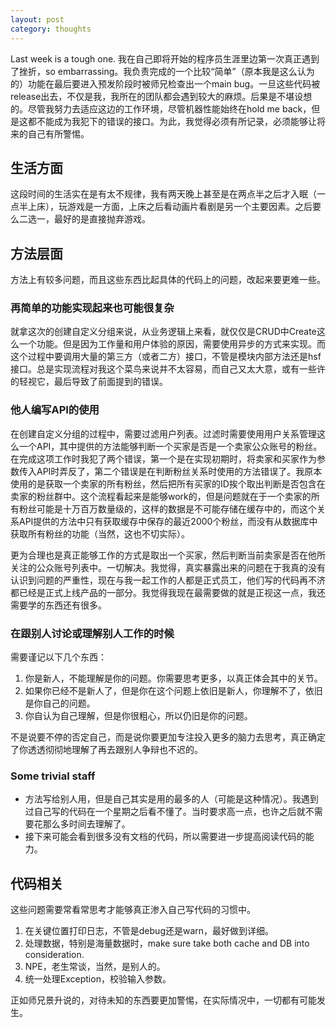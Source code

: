 ```yaml
---
layout: post
category: thoughts
---
```


Last week is a tough one. 我在自己即将开始的程序员生涯里边第一次真正遇到了挫折，so embarrassing。我负责完成的一个比较“简单”（原本我是这么认为的）功能在最后要进入预发阶段时被师兄检查出一个main bug。一旦这些代码被release出去，不仅是我，我所在的团队都会遇到较大的麻烦。后果是不堪设想的。尽管我努力去适应这边的工作环境，尽管机器性能始终在hold me back，但是这都不能成为我犯下的错误的接口。为此，我觉得必须有所记录，必须能够让将来的自己有所警惕。

## 生活方面

这段时间的生活实在是有太不规律，我有两天晚上甚至是在两点半之后才入眠（一点半上床），玩游戏是一方面，上床之后看动画片看剧是另一个主要因素。之后要么二选一，最好的是直接抛弃游戏。

## 方法层面

方法上有较多问题，而且这些东西比起具体的代码上的问题，改起来要更难一些。

### 再简单的功能实现起来也可能很复杂

就拿这次的创建自定义分组来说，从业务逻辑上来看，就仅仅是CRUD中Create这么一个功能。但是因为工作量和用户体验的原因，需要使用异步的方式来实现。而这个过程中要调用大量的第三方（或者二方）接口，不管是模块内部方法还是hsf接口。总是实现流程对我这个菜鸟来说并不太容易，而自己又太大意，或有一些许的轻视它，最后导致了前面提到的错误。

### 他人编写API的使用

在创建自定义分组的过程中，需要过滤用户列表。过滤时需要使用用户关系管理这么一个API，其中提供的方法能够判断一个买家是否是一个卖家公众账号的粉丝。在完成这项工作时我犯了两个错误，第一个是在实现初期时，将卖家和买家作为参数传入API时弄反了，第二个错误是在判断粉丝关系时使用的方法错误了。我原本使用的是获取一个卖家的所有粉丝，然后把所有买家的ID挨个取出判断是否包含在卖家的粉丝群中。这个流程看起来是能够work的，但是问题就在于一个卖家的所有粉丝可能是十万百万数量级的，这样的数据是不可能存储在缓存中的，而这个关系API提供的方法中只有获取缓存中保存的最近2000个粉丝，而没有从数据库中获取所有粉丝的功能（当然，这也不切实际）。

更为合理也是真正能够工作的方式是取出一个买家，然后判断当前卖家是否在他所关注的公众账号列表中。一切解决。我觉得，真实暴露出来的问题在于我真的没有认识到问题的严重性，现在与我一起工作的人都是正式员工，他们写的代码再不济都已经是正式上线产品的一部分。我觉得我现在最需要做的就是正视这一点，我还需要学的东西还有很多。

### 在跟别人讨论或理解别人工作的时候

需要谨记以下几个东西：

1. 你是新人，不能理解是你的问题。你需要思考更多，以真正体会其中的关节。
2. 如果你已经不是新人了，但是你在这个问题上依旧是新人，你理解不了，依旧是你自己的问题。
3. 你自认为自己理解，但是你很粗心，所以仍旧是你的问题。

不是说要不停的否定自己，而是说你要更加专注投入更多的脑力去思考，真正确定了你透透彻彻地理解了再去跟别人争辩也不迟的。

### Some trivial staff

* 方法写给别人用，但是自己其实是用的最多的人（可能是这种情况）。我遇到过自己写的代码在一个星期之后看不懂了。当时要求高一点，也许之后就不需要花那么多时间去理解了。
* 接下来可能会看到很多没有文档的代码，所以需要进一步提高阅读代码的能力。

## 代码相关

这些问题需要常看常思考才能够真正渗入自己写代码的习惯中。

1. 在关键位置打印日志，不管是debug还是warn，最好做到详细。
2. 处理数据，特别是海量数据时，make sure take both cache and DB into consideration.
3. NPE，老生常谈，当然，是别人的。
4. 统一处理Exception，校验输入参数。

正如师兄景升说的，对待未知的东西要更加警惕，在实际情况中，一切都有可能发生。

